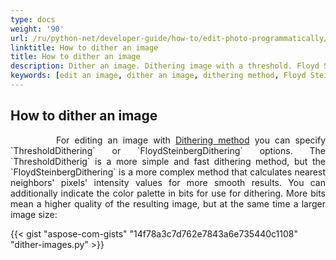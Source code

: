 ```yaml
---
type: docs
weight: '90'
url: /ru/python-net/developer-guide/how-to/edit-photo-programmatically/dither-image
linktitle: How to dither an image
title: How to dither an image
description: Dither an image. Dithering image with a threshold. Floyd Steinberg Dithering.
keywords: [edit an image, dither an image, dithering method, Floyd Steinberg Dithering]
---
```


## How to dither an image

<p align='justify'>
&nbsp;&nbsp;&nbsp;&nbsp;&nbsp;&nbsp;&nbsp;&nbsp;
For editing an image with <a href="https://reference.aspose.com/imaging/ru/python-net/aspose.imaging/rasterimage/#dither_dithering_method_bits_count_23">Dithering method</a> you can specify `ThresholdDithering` or `FloydSteinbergDithering` options.
The `ThresholdDitherig` is a more simple and fast dithering method, but the `FloydSteinbergDithering` is a more complex method that calculates nearest neighbors' pixels' intensity values for more smooth results. You can additionally indicate the color palette in bits for use for dithering. More bits mean a higher quality of the resulting image, but at the same time a larger image size:
</p>

{{< gist "aspose-com-gists" "14f78a3c7d762e7843a6e735440c1108" "dither-images.py" >}}
